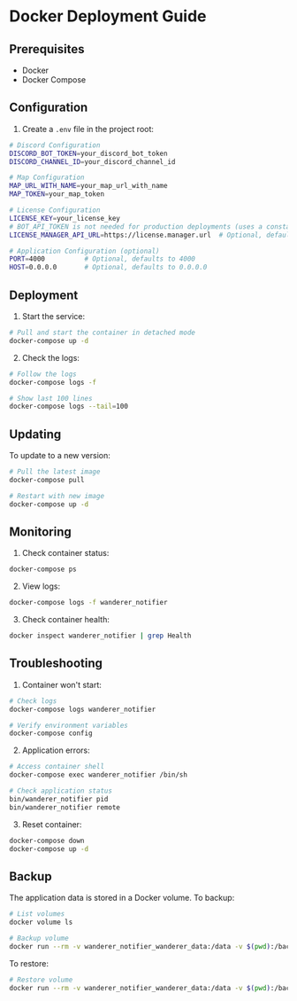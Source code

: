 # Docker Deployment Guide

## Prerequisites

- Docker
- Docker Compose

## Configuration

1. Create a `.env` file in the project root:

```bash
# Discord Configuration
DISCORD_BOT_TOKEN=your_discord_bot_token
DISCORD_CHANNEL_ID=your_discord_channel_id

# Map Configuration
MAP_URL_WITH_NAME=your_map_url_with_name
MAP_TOKEN=your_map_token

# License Configuration
LICENSE_KEY=your_license_key
# BOT_API_TOKEN is not needed for production deployments (uses a constant value)
LICENSE_MANAGER_API_URL=https://license.manager.url  # Optional, defaults to production URL

# Application Configuration (optional)
PORT=4000          # Optional, defaults to 4000
HOST=0.0.0.0       # Optional, defaults to 0.0.0.0
```

## Deployment

1. Start the service:

```bash
# Pull and start the container in detached mode
docker-compose up -d
```

2. Check the logs:

```bash
# Follow the logs
docker-compose logs -f

# Show last 100 lines
docker-compose logs --tail=100
```

## Updating

To update to a new version:

```bash
# Pull the latest image
docker-compose pull

# Restart with new image
docker-compose up -d
```

## Monitoring

1. Check container status:
```bash
docker-compose ps
```

2. View logs:
```bash
docker-compose logs -f wanderer_notifier
```

3. Check container health:
```bash
docker inspect wanderer_notifier | grep Health
```

## Troubleshooting

1. Container won't start:
```bash
# Check logs
docker-compose logs wanderer_notifier

# Verify environment variables
docker-compose config
```

2. Application errors:
```bash
# Access container shell
docker-compose exec wanderer_notifier /bin/sh

# Check application status
bin/wanderer_notifier pid
bin/wanderer_notifier remote
```

3. Reset container:
```bash
docker-compose down
docker-compose up -d
```

## Backup

The application data is stored in a Docker volume. To backup:

```bash
# List volumes
docker volume ls

# Backup volume
docker run --rm -v wanderer_notifier_wanderer_data:/data -v $(pwd):/backup alpine tar czf /backup/wanderer_data.tar.gz /data
```

To restore:

```bash
# Restore volume
docker run --rm -v wanderer_notifier_wanderer_data:/data -v $(pwd):/backup alpine sh -c "cd /data && tar xzf /backup/wanderer_data.tar.gz --strip 1"
``` 